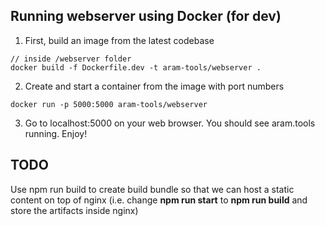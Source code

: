 ## Running webserver using Docker (for dev)
1. First, build an image from the latest codebase
```
// inside /webserver folder
docker build -f Dockerfile.dev -t aram-tools/webserver .
```
2. Create and start a container from the image with port numbers
```
docker run -p 5000:5000 aram-tools/webserver
```
3. Go to localhost:5000 on your web browser. You should see aram.tools running. Enjoy!

## TODO
Use npm run build to create build bundle so that we can host a static content on top of nginx (i.e. change **npm run start** to **npm run build** and store the artifacts inside nginx)